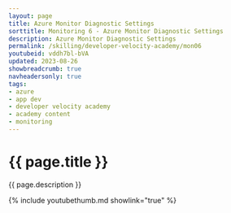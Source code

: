 ```yaml
---
layout: page
title: Azure Monitor Diagnostic Settings
sorttitle: Monitoring 6 - Azure Monitor Diagnostic Settings
description: Azure Monitor Diagnostic Settings
permalink: /skilling/developer-velocity-academy/mon06
youtubeid: vddh7bl-bVA
updated: 2023-08-26
showbreadcrumb: true
navheadersonly: true
tags:
- azure
- app dev
- developer velocity academy
- academy content
- monitoring
---
```


# {{ page.title }}

{{ page.description }}

{% include youtubethumb.md showlink="true" %}